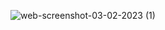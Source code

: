 ![web-screenshot-03-02-2023 (1)](https://user-images.githubusercontent.com/101943293/216570207-e6880a67-4839-4c4b-8fed-145687ba7b19.jpg)
